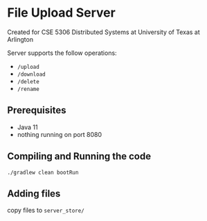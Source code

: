 # File Upload Server

Created for CSE 5306 Distributed Systems at University of Texas at Arlington 

Server supports the follow operations:
- `/upload`
- `/download`
- `/delete`
- `/rename`

## Prerequisites
- Java 11
- nothing running on port 8080

## Compiling and Running the code
`./gradlew clean bootRun`

## Adding files
copy files to `server_store/`
